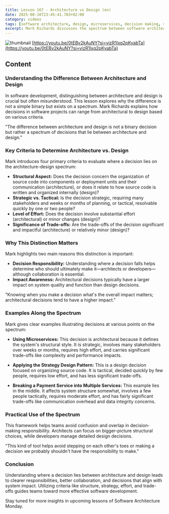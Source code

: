 ```yaml
---
title: Lesson 167 - Architecture vs Design (en)
date: 2025-08-16T23:45:41.783+02:00
category: videos
tags: [software architecture, design, microservices, decision making, software development, strategy, tactics, architectural decisions]
excerpt: Mark Richards discusses the spectrum between software architecture and design, outlining criteria to distinguish decisions, their impact, and responsibility.
---
```


![thumbnail](https://i.ytimg.com/vi/0tEBv2kAuNY/maxresdefault.jpg)
[https://youtu.be/0tEBv2kAuNY?si=vizR1lxq2pKyabTa](https://youtu.be/0tEBv2kAuNY?si=vizR1lxq2pKyabTa)

<!--- My thoughts -->

## Content

### Understanding the Difference Between Architecture and Design

In software development, distinguishing between architecture and design is crucial but often misunderstood. This lesson explores why the difference is not a simple binary but exists on a spectrum. Mark Richards explains how decisions in software projects can range from architectural to design based on various criteria.

"The difference between architecture and design is not a binary decision but rather a spectrum of decisions that lie between architecture and design."

### Key Criteria to Determine Architecture vs. Design

Mark introduces four primary criteria to evaluate where a decision lies on the architecture-design spectrum:

- **Structural Aspect:** Does the decision concern the organization of source code into components or deployment units and their communication (architecture), or does it relate to how source code is written and organized internally (design)?
- **Strategic vs. Tactical:** Is the decision strategic, requiring many stakeholders and weeks or months of planning, or tactical, resolvable quickly by one or two people?
- **Level of Effort:** Does the decision involve substantial effort (architectural) or minor changes (design)?
- **Significance of Trade-offs:** Are the trade-offs of the decision significant and impactful (architecture) or relatively minor (design)?

### Why This Distinction Matters

Mark highlights two main reasons this distinction is important:

- **Decision Responsibility:** Understanding where a decision falls helps determine who should ultimately make it—architects or developers—although collaboration is essential.
- **Impact Awareness:** Architectural decisions typically have a larger impact on system quality and function than design decisions.

"Knowing when you make a decision what's the overall impact matters; architectural decisions tend to have a higher impact."

### Examples Along the Spectrum

Mark gives clear examples illustrating decisions at various points on the spectrum:

- **Using Microservices:** This decision is architectural because it defines the system's structural style. It is strategic, involves many stakeholders over weeks or months, requires high effort, and carries significant trade-offs like complexity and performance impacts.

- **Applying the Strategy Design Pattern:** This is a design decision focused on organizing source code. It is tactical, decided quickly by few people, requires low effort, and has less significant trade-offs.

- **Breaking a Payment Service into Multiple Services:** This example lies in the middle. It affects system structure somewhat, involves a few people tactically, requires moderate effort, and has fairly significant trade-offs like communication overhead and data integrity concerns.

### Practical Use of the Spectrum

This framework helps teams avoid confusion and overlap in decision-making responsibility. Architects can focus on bigger-picture structural choices, while developers manage detailed design decisions.

"This kind of tool helps avoid stepping on each other's toes or making a decision we probably shouldn't have the responsibility to make."

### Conclusion

Understanding where a decision lies between architecture and design leads to clearer responsibilities, better collaboration, and decisions that align with system impact. Utilizing criteria like structure, strategy, effort, and trade-offs guides teams toward more effective software development.

Stay tuned for more insights in upcoming lessons of Software Architecture Monday.
